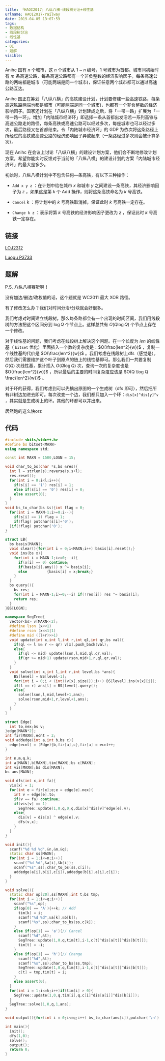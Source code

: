 ```yaml
---
title: 「HAOI2017」八纵八横-线段树分治+线性基
urlname: HAOI2017-railway
date: 2019-04-05 13:07:59
tags:
- 数据结构
- 线段树分治
- 线性基
categories:
- OI
- 题解
visible:
---
```


Anihc 国有 $n$ 个城市，这 $n$ 个城市从 $1$ ~ $n$ 编号，$1$ 号城市为首都。城市间初始时有 $m$ 条高速公路，每条高速公路都有一个非负整数的经济影响因子，每条高速公路的两端都是城市（可能两端是同一个城市)，保证任意两个城市都可以通过高速公路互达。

Anihc 国正在筹划「八纵八横」的高铁建设计划，计划要修建一些高速铁路，每条高速铁路两端也都是城市（可能两端是同一个城市)，也都有一个非负整数的经济影响因子。国家还计划在「八纵八横」计划建成之后，将「一带一路」扩展为「一带一路一环」，增加「内陆城市经济环」即选择一条从首都出发沿若一系列高铁与高速公路走的路径，每条高铁或高速公路可以经过多次，每座城市也可以经过多次，最后路径又在首都结束。令「内陆城市经济环」的 GDP 为依次将这条路径上所经过的高铁或高速公路的经济影响因子异或起来（一条路经过多次则会被计算多次）。

现在 Anihc 在会议上讨论「八纵八横」的建设计划方案，他们会不断地修改计划方案，希望你能实时反馈对于当前的「八纵八横」的建设计划的方案「内陆城市经济环」的最大是多少。

初始时，八纵八横计划中不包含任何—条高铁，有以下三种操作：

- `Add x y z` ：在计划中给在城市 $x$ 和城市 $y$ 之间建设一条高铁，其经济影响因子为 $z$ ，如果这是第 $k$ 个 Add 操作，则将这条高铁命名为 $k$ 号高铁。

- `Cancel` k ：将计划中的 $k$ 号高铁取消掉，保证此时 $k$ 号高铁一定存在。

- `Change k z` ：表示将第 $k$ 号高铁的经济影响因子更改为 $z$ ，保证此时 $k$ 号高铁一定存在。

<!-- more -->

## 链接

[LOJ2312](https://loj.ac/problem/2312)

[Luogu P3733](https://www.luogu.org/problemnew/show/P3733)

## 题解

P.S. 八纵八横赛艇啊！

没有加边/删边/改权值的话，这个题就是 WC2011 最大 XOR 路径。

有了修改怎么办？我们对时间分治/分块就会好很多。

我们考虑对时间建立线段树，那么每条路都会有一个出现的时间区间，我们用线段树的方法把这个区间分到 $\log Q$ 个节点上。这样总共有 $O(Q \log Q)$ 个节点上存在一个修改。

对于线性基的问题，我们考虑在线段树上解决这个问题。在一个长度为 $len$ 的线性基（ `bitset` 优化）里面插入一个数的复杂度是：$O(\frac{len^2}{w})$ ，复制一个线性基的代价是 $O(\frac{len^2}{w})$ 。我们考虑在线段树上dfs（感觉是），然后我们需要维护这个叶子到原点的链上的线性基即可。那么我们一共要复制 $O(Q)$ 次线性基，累计插入 $O(Q \log Q)$ 次，查询一次的复杂度也是 $O(\frac{len^2}{w})$ ，所以最后的主要的时间复杂度应该是 $O(Q \log Q \frac{len^2}{w})$ 。

对于环的获得，我们考虑到可以先搞出原图的一个生成树（dfs 即可），然后把所有非树边加进去即可。每次改变一个边，我们都只加入一个环：`dis[x]^dis[y]^v` ，其实就是生成树上的环。其他的环都可以并出来。

居然跑的这么快orz

## 代码

```cpp
#include <bits/stdc++.h>
#define bs bitset<MAXN>
using namespace std;

const int MAXN = 1500,LOGN = 15;

void char_to_bs(char *s,bs &res){
  int l = strlen(s);reverse(s,s+l);
  res.reset();
  for(int i = 0;i<l;i++){
    if(s[i] == '1') res[i] = 1;
    else if(s[i] == '0') res[i] = 0;
    else assert(0);
  }
}
void bs_to_char(bs &s){int flag = 0;
  for(int i = MAXN-1;i>=0;i--){
    if(s[i] == 1) flag = 1;
    if(flag) putchar(s[i]+'0');
  }if(!flag) putchar('0');
}

struct LB{
  bs basis[MAXN];
  void clear(){for(int i = 0;i<MAXN;i++) basis[i].reset();}
  void ins(bs x){
    for(int i = MAXN-1;i>=0;--i){
      if(x[i] == 0) continue;
      if(basis[i].any()) x ^= basis[i];
      else         {basis[i] = x;break;}
    }
  }
  bs query(){
    bs res;
    for(int i = MAXN-1;i>=0;--i) if(!res[i]) res ^= basis[i];
    return res;
  }
}BS[LOGN];

namespace SegTree{
  vector<bs> v[MAXN<<2];
  #define lson (x<<1)
  #define rson (x<<1|1)
  #define mid ((l+r)>>1)
  void update(int x,int l,int r,int ql,int qr,bs val){
    if(ql <= l && r <= qr) v[x].push_back(val);
    else{
      if(ql <= mid) update(lson,l,mid,ql,qr,val);
      if(qr >= mid+1) update(rson,mid+1,r,ql,qr,val);
    }
  }
  void solve(int x,int l,int r,int level,bs *ans){
    BS[level] = BS[level-1];
    for(int i = 0;i < (int)(v[x].size());i++) BS[level].ins(v[x][i]);
    if(l == r) ans[l] = BS[level].query();
    else{
      solve(lson,l,mid,level+1,ans);
      solve(rson,mid+1,r,level+1,ans);
    }
  }
}

struct Edge{
  int to,nex;bs v;
}edge[MAXN*2];
int fir[MAXN],ecnt = 2;
void addedge(int a,int b,bs c){
  edge[ecnt] = (Edge){b,fir[a],c},fir[a] = ecnt++;
}

int n,m,q,k;
int a[MAXN],b[MAXN],tim[MAXN];bs c[MAXN];
int vis[MAXN];bs dis[MAXN];
bs ans[MAXN];

void dfs(int x,int fa){
  vis[x] = 1;
  for(int e = fir[x];e;e = edge[e].nex){
    int v = edge[e].to;
    if(v == fa) continue;
    if(vis[v] == 1)
      SegTree::update(1,0,q,0,q,dis[x]^dis[v]^edge[e].v);
    else{
      dis[v] = dis[x] ^ edge[e].v;
      dfs(v,x);
    }
  }
}

void init(){
  scanf("%d %d %d",&n,&m,&q);
  static char ss[MAXN];
  for(int i = 1;i<=m;i++){
    scanf("%d %d",&a[i],&b[i]);
    scanf("%s",ss);char_to_bs(ss,c[i]);
    addedge(a[i],b[i],c[i]),addedge(b[i],a[i],c[i]);
  }
}

void solve(){
  static char op[20],ss[MAXN];int t;bs tmp;
  for(int i = 1;i<=q;i++){
    scanf("%s",op);
    if(op[0] == 'A'){++k; // Add
      tim[k] = i;
      scanf("%d %d",&a[k],&b[k]);
      scanf("%s",ss);char_to_bs(ss,c[k]);
    }
    else if(op[1] == 'a'){// Cancel
      scanf("%d",&t);
      SegTree::update(1,0,q,tim[t],i-1,c[t]^dis[a[t]]^dis[b[t]]);
      tim[t] = -i;
    }
    else if(op[1] == 'h'){// Change
      scanf("%d",&t);
      scanf("%s",ss);char_to_bs(ss,tmp);
      SegTree::update(1,0,q,tim[t],i-1,c[t]^dis[a[t]]^dis[b[t]]);
      c[t] = tmp,tim[t] = i;
    }
    else assert(0);
  }
  for(int i = 1;i<=k;i++)if(tim[i] > 0){
    SegTree::update(1,0,q,tim[i],q,c[i]^dis[a[i]]^dis[b[i]]);
  }
  SegTree::solve(1,0,q,1,ans);
}

void output(){for(int i = 0;i<=q;i++) bs_to_char(ans[i]),putchar('\n');}

int main(){
  init();
  dfs(1,0);
  solve();
  output();
  return 0;
}
```


